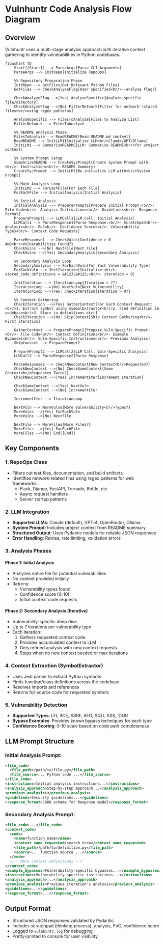 # Vulnhuntr Code Analysis Flow Diagram

## Overview
Vulnhuntr uses a multi-stage analysis approach with iterative context gathering to identify vulnerabilities in Python codebases.

```mermaid
flowchart TD
    Start([Start]) --> ParseArgs[Parse CLI Arguments]
    ParseArgs --> InitRepo[Initialize RepoOps]
    
    %% Repository Preparation Phase
    InitRepo --> GetFiles[Get Relevant Python Files]
    GetFiles --> CheckAnalyzeFlag{User specified<br/>--analyze flag?}
    
    CheckAnalyzeFlag -->|Yes| AnalyzeSpecific[Analyze specific file/directory]
    CheckAnalyzeFlag -->|No| FilterNetwork[Filter for network-related files<br/>using regex patterns]
    
    AnalyzeSpecific --> FilesToAnalyze[Files to Analyze List]
    FilterNetwork --> FilesToAnalyze
    
    %% README Analysis Phase
    FilesToAnalyze --> ReadREADME[Read README.md content]
    ReadREADME --> InitLLM1[Initialize LLM<br/>Claude/GPT/Ollama]
    InitLLM1 --> SummarizeREADME[LLM: Summarize README<br/>for project context]
    
    %% System Prompt Setup
    SummarizeREADME --> CreateSysPrompt[Create System Prompt with:<br/>- Instructions<br/>- README Summary]
    CreateSysPrompt --> InitLLM2[Re-initialize LLM with<br/>System Prompt]
    
    %% Main Analysis Loop
    InitLLM2 --> ForEachFile[For Each File]
    ForEachFile --> InitialAnalysis[Initial Analysis]
    
    %% Initial Analysis
    InitialAnalysis --> PreparePrompt1[Prepare Initial Prompt:<br/>- File Code<br/>- Analysis Instructions<br/>- Guidelines<br/>- Response Format]
    PreparePrompt1 --> LLMCall1[LLM Call: Initial Analysis]
    LLMCall1 --> ParseResponse1[Parse Response:<br/>- Scratchpad<br/>- Analysis<br/>- PoC<br/>- Confidence Score<br/>- Vulnerability Types<br/>- Context Code Requests]
    
    ParseResponse1 --> CheckVulns{Confidence > 0 AND<br/>Vulnerabilities Found?}
    CheckVulns -->|No| NextFile[Next File]
    CheckVulns -->|Yes| SecondaryAnalysis[Secondary Analysis]
    
    %% Secondary Analysis Loop
    SecondaryAnalysis --> ForEachVuln[For Each Vulnerability Type]
    ForEachVuln --> InitIteration[Initialize:<br/>- stored_code_definitions = &#123;&#125;<br/>- iteration = 0]
    
    InitIteration --> IterationLoop{Iteration < 7?}
    IterationLoop -->|No| NextVuln[Next Vulnerability]
    IterationLoop -->|Yes| CheckIteration{Iteration > 0?}
    
    %% Context Gathering
    CheckIteration -->|Yes| GatherContext[For Each Context Request:<br/>1. Extract symbol using SymbolExtractor<br/>2. Find definition in codebase<br/>3. Store in definitions dict]
    CheckIteration -->|No| SkipContext[Skip Context Gathering<br/>- First iteration]
    
    GatherContext --> PreparePrompt2[Prepare Vuln-Specific Prompt:<br/>- File Code<br/>- Context Definitions<br/>- Example Bypasses<br/>- Vuln-Specific Instructions<br/>- Previous Analysis]
    SkipContext --> PreparePrompt2
    
    PreparePrompt2 --> LLMCall2[LLM Call: Vuln-Specific Analysis]
    LLMCall2 --> ParseResponse2[Parse Response]
    
    ParseResponse2 --> CheckNewContext{New Context<br/>Requested?}
    CheckNewContext -->|No| CheckSameContext{Same Context<br/>Requested Twice?}
    CheckNewContext -->|Yes| IncrementIter[Increment Iteration]
    
    CheckSameContext -->|Yes| NextVuln
    CheckSameContext -->|No| IncrementIter
    
    IncrementIter --> IterationLoop
    
    NextVuln --> MoreVulns{More Vulnerability<br/>Types?}
    MoreVulns -->|Yes| ForEachVuln
    MoreVulns -->|No| NextFile
    
    NextFile --> MoreFiles{More Files?}
    MoreFiles -->|Yes| ForEachFile
    MoreFiles -->|No| End([End])
```

## Key Components

### 1. **RepoOps Class**
- Filters out test files, documentation, and build artifacts
- Identifies network-related files using regex patterns for web frameworks:
  - Flask, Django, FastAPI, Tornado, Bottle, etc.
  - Async request handlers
  - Server startup patterns

### 2. **LLM Integration**
- **Supported LLMs**: Claude (default), GPT-4, OpenRouter, Ollama
- **System Prompt**: Includes project context from README summary
- **Structured Output**: Uses Pydantic models for reliable JSON responses
- **Error Handling**: Retries, rate limiting, validation errors

### 3. **Analysis Phases**

#### Phase 1: Initial Analysis
- Analyzes entire file for potential vulnerabilities
- No context provided initially
- Returns:
  - Vulnerability types found
  - Confidence score (0-10)
  - Initial context code requests

#### Phase 2: Secondary Analysis (Iterative)
- Vulnerability-specific deep dive
- Up to 7 iterations per vulnerability type
- Each iteration:
  1. Gathers requested context code
  2. Provides accumulated context to LLM
  3. Gets refined analysis with new context requests
  4. Stops when no new context needed or max iterations

### 4. **Context Extraction (SymbolExtractor)**
- Uses Jedi parser to extract Python symbols
- Finds function/class definitions across the codebase
- Resolves imports and references
- Returns full source code for requested symbols

### 5. **Vulnerability Detection**
- **Supported Types**: LFI, RCE, SSRF, AFO, SQLI, XSS, IDOR
- **Bypass Examples**: Provides known bypass techniques for each type
- **Confidence Scoring**: 0-10 scale based on code path completeness

## LLM Prompt Structure

### Initial Analysis Prompt:
```xml
<file_code>
  <file_path>/path/to/file.py</file_path>
  <file_source>... Python code ...</file_source>
</file_code>
<instructions>Initial analysis instructions...</instructions>
<analysis_approach>Step-by-step approach...</analysis_approach>
<previous_analysis></previous_analysis>
<guidelines>Security guidelines...</guidelines>
<response_format>JSON schema for Response model</response_format>
```

### Secondary Analysis Prompt:
```xml
<file_code>...</file_code>
<context_code>
  <code>
    <name>function_name</name>
    <context_name_requested>search_term</context_name_requested>
    <file_path>/path/to/definition.py</file_path>
    <source>... function source ...</source>
  </code>
  <!-- More context definitions -->
</context_code>
<example_bypasses>Vulnerability-specific bypasses...</example_bypasses>
<instructions>Vulnerability-specific instructions...</instructions>
<analysis_approach>...</analysis_approach>
<previous_analysis>Previous iteration's analysis</previous_analysis>
<guidelines>...</guidelines>
<response_format>...</response_format>
```

## Output Format
- Structured JSON responses validated by Pydantic
- Includes scratchpad (thinking process), analysis, PoC, confidence score
- Logged to `vulnhuntr.log` for debugging
- Pretty-printed to console for user visibility
